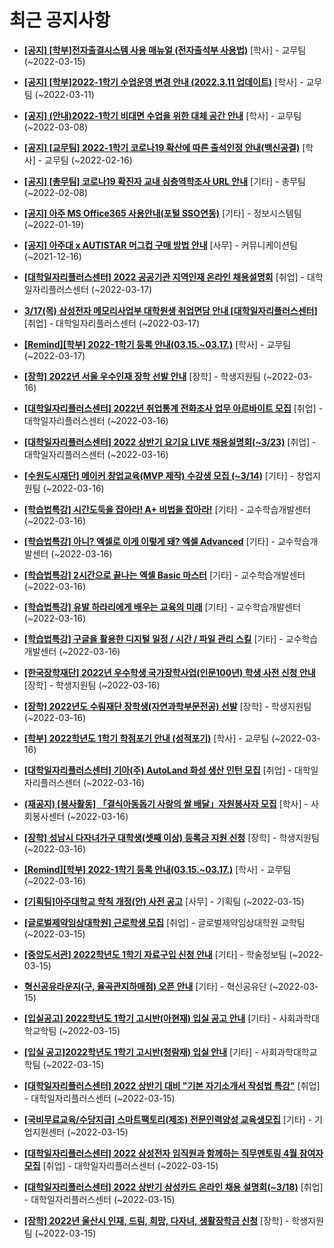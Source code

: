 # 최근 공지사항

* **[[공지] [학부]전자출결시스템 사용 매뉴얼 (전자출석부 사용법)](http://ajou.ac.kr/kr/ajou/notice.do?mode=view&amp;articleNo=192571&amp;article.offset=0&amp;articleLimit=30)**
 [학사] - 교무팀 (~2022-03-15)

* **[[공지] [학부]2022-1학기 수업운영 변경 안내 (2022.3.11 업데이트)](http://ajou.ac.kr/kr/ajou/notice.do?mode=view&amp;articleNo=185017&amp;article.offset=0&amp;articleLimit=30)**
 [학사] - 교무팀 (~2022-03-11)

* **[[공지] (안내)2022-1학기 비대면 수업을 위한 대체 공간 안내](http://ajou.ac.kr/kr/ajou/notice.do?mode=view&amp;articleNo=181898&amp;article.offset=0&amp;articleLimit=30)**
 [학사] - 교무팀 (~2022-03-08)

* **[[공지] [교무팀] 2022-1학기 코로나19 확산에 따른 출석인정 안내(백신공결)](http://ajou.ac.kr/kr/ajou/notice.do?mode=view&amp;articleNo=180913&amp;article.offset=0&amp;articleLimit=30)**
 [학사] - 교무팀 (~2022-02-16)

* **[[공지] [총무팀] 코로나19 확진자 교내 심층역학조사 URL 안내](http://ajou.ac.kr/kr/ajou/notice.do?mode=view&amp;articleNo=180493&amp;article.offset=0&amp;articleLimit=30)**
 [기타] - 총무팀 (~2022-02-08)

* **[[공지] 아주 MS Office365 사용안내(포털 SSO연동)](http://ajou.ac.kr/kr/ajou/notice.do?mode=view&amp;articleNo=179802&amp;article.offset=0&amp;articleLimit=30)**
 [기타] - 정보시스템팀 (~2022-01-19)

* **[[공지] 아주대 x AUTISTAR 머그컵 구매 방법 안내](http://ajou.ac.kr/kr/ajou/notice.do?mode=view&amp;articleNo=147976&amp;article.offset=0&amp;articleLimit=30)**
 [사무] - 커뮤니케이션팀 (~2021-12-16)

* **[[대학일자리플러스센터] 2022 공공기관 지역인재 온라인 채용설명회](http://ajou.ac.kr/kr/ajou/notice.do?mode=view&amp;articleNo=192648&amp;article.offset=0&amp;articleLimit=30)**
 [취업] - 대학일자리플러스센터 (~2022-03-17)

* **[3/17(목) 삼성전자 메모리사업부 대학원생 취업면담 안내 [대학일자리플러스센터]](http://ajou.ac.kr/kr/ajou/notice.do?mode=view&amp;articleNo=192638&amp;article.offset=0&amp;articleLimit=30)**
 [취업] - 대학일자리플러스센터 (~2022-03-17)

* **[[Remind][학부] 2022-1학기 등록 안내(03.15.~03.17.)](http://ajou.ac.kr/kr/ajou/notice.do?mode=view&amp;articleNo=192628&amp;article.offset=0&amp;articleLimit=30)**
 [학사] - 교무팀 (~2022-03-17)

* **[[장학] 2022년 서울 우수인재 장학 선발 안내](http://ajou.ac.kr/kr/ajou/notice.do?mode=view&amp;articleNo=192623&amp;article.offset=0&amp;articleLimit=30)**
 [장학] - 학생지원팀 (~2022-03-16)

* **[[대학일자리플러스센터] 2022년 취업통계 전화조사 업무 아르바이트 모집](http://ajou.ac.kr/kr/ajou/notice.do?mode=view&amp;articleNo=192615&amp;article.offset=0&amp;articleLimit=30)**
 [취업] - 대학일자리플러스센터 (~2022-03-16)

* **[[대학일자리플러스센터] 2022 상반기 요기요 LIVE 채용설명회(~3/23)](http://ajou.ac.kr/kr/ajou/notice.do?mode=view&amp;articleNo=192607&amp;article.offset=0&amp;articleLimit=30)**
 [취업] - 대학일자리플러스센터 (~2022-03-16)

* **[[수원도시재단] 메이커 창업교육(MVP 제작) 수강생 모집 (~3/14)](http://ajou.ac.kr/kr/ajou/notice.do?mode=view&amp;articleNo=192604&amp;article.offset=0&amp;articleLimit=30)**
 [기타] - 창업지원팀 (~2022-03-16)

* **[[학습법특강] 시간도둑을 잡아라! A+ 비법을 잡아라!](http://ajou.ac.kr/kr/ajou/notice.do?mode=view&amp;articleNo=192597&amp;article.offset=0&amp;articleLimit=30)**
 [기타] - 교수학습개발센터 (~2022-03-16)

* **[[학습법특강] 아니? 엑셀로 이게 이렇게 돼? 엑셀 Advanced](http://ajou.ac.kr/kr/ajou/notice.do?mode=view&amp;articleNo=192595&amp;article.offset=0&amp;articleLimit=30)**
 [기타] - 교수학습개발센터 (~2022-03-16)

* **[[학습법특강] 2시간으로 끝나는 엑셀 Basic 마스터](http://ajou.ac.kr/kr/ajou/notice.do?mode=view&amp;articleNo=192594&amp;article.offset=0&amp;articleLimit=30)**
 [기타] - 교수학습개발센터 (~2022-03-16)

* **[[학습법특강] 유발 하라리에게 배우는 교육의 미래](http://ajou.ac.kr/kr/ajou/notice.do?mode=view&amp;articleNo=192593&amp;article.offset=0&amp;articleLimit=30)**
 [기타] - 교수학습개발센터 (~2022-03-16)

* **[[학습법특강] 구글을 활용한 디지털 일정 / 시간 / 파일 관리 스킬](http://ajou.ac.kr/kr/ajou/notice.do?mode=view&amp;articleNo=192592&amp;article.offset=0&amp;articleLimit=30)**
 [기타] - 교수학습개발센터 (~2022-03-16)

* **[[한국장학재단] 2022년 우수학생 국가장학사업(인문100년) 학생 사전 신청 안내](http://ajou.ac.kr/kr/ajou/notice.do?mode=view&amp;articleNo=192590&amp;article.offset=0&amp;articleLimit=30)**
 [장학] - 학생지원팀 (~2022-03-16)

* **[[장학] 2022년도 수림재단 장학생(자연과학부문전공) 선발](http://ajou.ac.kr/kr/ajou/notice.do?mode=view&amp;articleNo=192589&amp;article.offset=0&amp;articleLimit=30)**
 [장학] - 학생지원팀 (~2022-03-16)

* **[[학부] 2022학년도 1학기 학점포기 안내 (성적포기)](http://ajou.ac.kr/kr/ajou/notice.do?mode=view&amp;articleNo=192588&amp;article.offset=0&amp;articleLimit=30)**
 [학사] - 교무팀 (~2022-03-16)

* **[[대학일자리플러스센터] 기아(주) AutoLand 화성 생산 인턴 모집](http://ajou.ac.kr/kr/ajou/notice.do?mode=view&amp;articleNo=192587&amp;article.offset=0&amp;articleLimit=30)**
 [취업] - 대학일자리플러스센터 (~2022-03-16)

* **[(재공지) [봉사활동] 「결식아동돕기 사랑의 쌀 배달」자원봉사자 모집](http://ajou.ac.kr/kr/ajou/notice.do?mode=view&amp;articleNo=192586&amp;article.offset=0&amp;articleLimit=30)**
 [학사] - 사회봉사센터 (~2022-03-16)

* **[[장학] 성남시 다자녀가구 대학생(셋째 이상) 등록금 지원 신청](http://ajou.ac.kr/kr/ajou/notice.do?mode=view&amp;articleNo=192585&amp;article.offset=0&amp;articleLimit=30)**
 [장학] - 학생지원팀 (~2022-03-16)

* **[[Remind][학부] 2022-1학기 등록 안내(03.15.~03.17.)](http://ajou.ac.kr/kr/ajou/notice.do?mode=view&amp;articleNo=192584&amp;article.offset=0&amp;articleLimit=30)**
 [학사] - 교무팀 (~2022-03-16)

* **[[기획팀]아주대학교 학칙 개정(안) 사전 공고](http://ajou.ac.kr/kr/ajou/notice.do?mode=view&amp;articleNo=192583&amp;article.offset=0&amp;articleLimit=30)**
 [사무] - 기획팀 (~2022-03-15)

* **[[글로벌제약임상대학원] 근로학생 모집](http://ajou.ac.kr/kr/ajou/notice.do?mode=view&amp;articleNo=192578&amp;article.offset=0&amp;articleLimit=30)**
 [취업] - 글로벌제약임상대학원 교학팀 (~2022-03-15)

* **[[중앙도서관] 2022학년도 1학기 자료구입 신청 안내](http://ajou.ac.kr/kr/ajou/notice.do?mode=view&amp;articleNo=192576&amp;article.offset=0&amp;articleLimit=30)**
 [기타] - 학술정보팀 (~2022-03-15)

* **[혁신공유라운지(구, 율곡관지하매점) 오픈 안내](http://ajou.ac.kr/kr/ajou/notice.do?mode=view&amp;articleNo=192570&amp;article.offset=0&amp;articleLimit=30)**
 [기타] - 혁신공유단 (~2022-03-15)

* **[[입실공고] 2022학년도 1학기 고시반(아현재) 입실 공고 안내](http://ajou.ac.kr/kr/ajou/notice.do?mode=view&amp;articleNo=192567&amp;article.offset=0&amp;articleLimit=30)**
 [기타] - 사회과학대학교학팀 (~2022-03-15)

* **[[입실 공고]2022학년도 1학기 고시반(청람재) 입실 안내](http://ajou.ac.kr/kr/ajou/notice.do?mode=view&amp;articleNo=192566&amp;article.offset=0&amp;articleLimit=30)**
 [기타] - 사회과학대학교학팀 (~2022-03-15)

* **[[대학일자리플러스센터] 2022 상반기 대비 &quot;기본 자기소개서 작성법 특강&quot;](http://ajou.ac.kr/kr/ajou/notice.do?mode=view&amp;articleNo=192565&amp;article.offset=0&amp;articleLimit=30)**
 [취업] - 대학일자리플러스센터 (~2022-03-15)

* **[[국비무료교육/수당지급] 스마트팩토리(제조) 전문인력양성 교육생모집](http://ajou.ac.kr/kr/ajou/notice.do?mode=view&amp;articleNo=192560&amp;article.offset=0&amp;articleLimit=30)**
 [기타] - 기업지원센터 (~2022-03-15)

* **[[대학일자리플러스센터] 2022 삼성전자 임직원과 함께하는 직무멘토링 4월 참여자 모집](http://ajou.ac.kr/kr/ajou/notice.do?mode=view&amp;articleNo=192551&amp;article.offset=0&amp;articleLimit=30)**
 [취업] - 대학일자리플러스센터 (~2022-03-15)

* **[[대학일자리플러스센터] 2022 상반기 삼성카드 온라인 채용 설명회(~3/18)](http://ajou.ac.kr/kr/ajou/notice.do?mode=view&amp;articleNo=192548&amp;article.offset=0&amp;articleLimit=30)**
 [취업] - 대학일자리플러스센터 (~2022-03-15)

* **[[장학] 2022년 울산시 인재, 드림, 희망, 다자녀, 생활장학금 신청](http://ajou.ac.kr/kr/ajou/notice.do?mode=view&amp;articleNo=192537&amp;article.offset=0&amp;articleLimit=30)**
 [장학] - 학생지원팀 (~2022-03-15)
